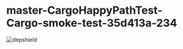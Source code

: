 # master-CargoHappyPathTest-Cargo-smoke-test-35d413a-234

![depshield](https://depshield.sonatype.org/badges/depshield-prod/master-CargoHappyPathTest-Cargo-smoke-test-35d413a-234/depshield.svg)